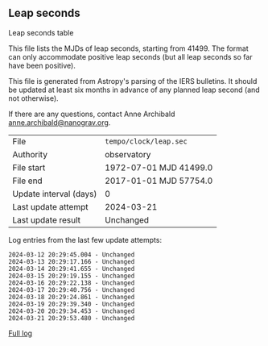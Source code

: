
## Leap seconds

Leap seconds table

This file lists the MJDs of leap seconds, starting from 41499.
The format can only accommodate positive leap seconds (but all
leap seconds so far have been positive).

This file is generated from Astropy's parsing of the IERS
bulletins. It should be updated at least six months in advance
of any planned leap second (and not otherwise).

If there are any questions, contact Anne Archibald
<anne.archibald@nanograv.org>.

|     |     |
|:--- |:--- |
| File | `tempo/clock/leap.sec` |
| Authority | observatory |
| File start | 1972-07-01 MJD 41499.0 |
| File end | 2017-01-01 MJD 57754.0 |
| Update interval (days) | 0 |
| Last update attempt | 2024-03-21 |
| Last update result | Unchanged |

Log entries from the last few update attempts:
```
2024-03-12 20:29:45.004 - Unchanged
2024-03-13 20:29:17.166 - Unchanged
2024-03-14 20:29:41.655 - Unchanged
2024-03-15 20:29:19.155 - Unchanged
2024-03-16 20:29:22.138 - Unchanged
2024-03-17 20:29:40.756 - Unchanged
2024-03-18 20:29:24.861 - Unchanged
2024-03-19 20:29:39.340 - Unchanged
2024-03-20 20:29:34.453 - Unchanged
2024-03-21 20:29:53.480 - Unchanged
```
[Full log](https://raw.githubusercontent.com/ipta/pulsar-clock-corrections/main/log/tempo/clock/leap.sec.log)
